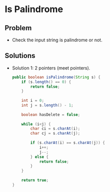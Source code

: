 # Is Palindrome

## Problem
- Check the input string is palindrome or not.

## Solutions
- Solution 1: 2 pointers (meet pointers).
  ```java
  public boolean isPalindrome(String s) {
      if (s.length() == 0) {
          return false;
      }
        
      int i = 0;
      int j = s.length() - 1;
        
      boolean hasDelete = false;
        
      while (i<j) {
          char ci = s.charAt(i);
          char cj = s.charAt(j);
            
          if (s.charAt(i) == s.charAt(j)) {
              i++; 
              j--;
          } else {
              return false;
          }
      }
        
      return true;
  }
  ```
